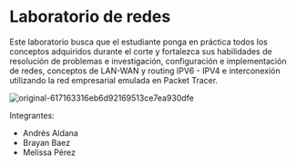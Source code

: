 # Laboratorio de redes

Este laboratorio busca que el estudiante ponga en práctica todos los conceptos adquiridos durante el corte y fortalezca sus habilidades de resolución de problemas e investigación, configuración e implementación de redes, conceptos de LAN-WAN y routing IPV6 - IPV4 e interconexión utilizando la red empresarial emulada en Packet Tracer.

![original-617163316eb6d92169513ce7ea930dfe](https://user-images.githubusercontent.com/93276000/229650633-619787cb-a713-4c3d-8614-80433a401863.jpg)

Integrantes:
* Andrés Aldana
* Brayan Baez
* Melissa Pérez

